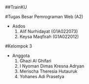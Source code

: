 ##TrainKU

#Tugas Besar Pemrograman Web (A2)
- Asdos
  1. Alif Nurhidayat (G1A022073)
  2. Keysa Maqfirah (G1A022012)

#Kelompok 3
- Anggota
  1. Ghazi Al Ghifari
  2. I Nyoman Dimas Kresna Adryan
  3. Merischa Theresia Hutauruk
  4. Yohanes Adi Prasetya

